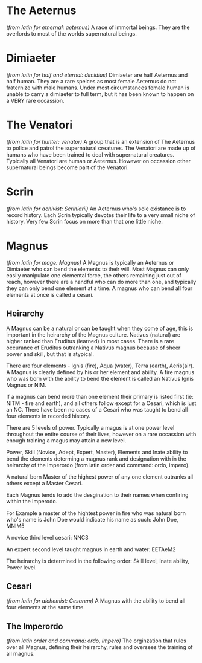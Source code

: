 # The Aeternus
_(from latin for etnernal: aeternus)_
A race of immortal beings.  They are the overlords to most of the worlds supernatural beings.

# Dimiaeter
_(from latin for half and eternal: dimidius)_
Dimiaeter are half Aeternus and half human.  They are a rare speices as most female Aeternus do not fraternize with male humans.  Under most circumstances  female human is unable to carry a dimiaeter to full term, but it has been known to happen on a VERY rare occassion.

# The Venatori 
_(from latin for hunter: venator)_
A group that is an extension of The Aeternus to police and patrol the supernatural creatures.  The Venatori are made up of humans who have been trained to deal with supernatural creatures.  Typically all Venatori are human or Aeternus.  However on occassion other supernatural beings become part of the Venatori.

# Scrin
_(from latin for achivist: Scriniarii)_
An Aeternus who's sole existance is to record history.  Each Scrin typically devotes their life to a very small niche of history.  Very few Scrin focus on more than that one little niche.

# Magnus
_(from latin for mage: Magnus)_
A Magnus is typically an Aeternus or Dimiaeter who can bend the elements to their will.  Most Magnus can only easily manipulate one elemental force, the others remaining just out of reach, however there are a handful who can do more than one, and typically they can only bend one element at a time.  A magnus who can bend all four elements at once is called a cesari.

## Heirarchy

A Magnus can be a natural or can be taught when they come of age, this is important in the heirarchy of the Magnus culture.  Nativus (natural) are higher ranked than Eruditus (learned) in most cases.  There is a rare occurance of Eruditus outranking a Nativus magnus because of sheer power and skill, but that is atypical.

There are four elements - Ignis (fire), Aqua (water), Terra (earth), Aeris(air).  A Magnus is clearly defined by his or her element and ability. A fire magnus who was born with the ability to bend the element is called an Nativus Ignis Magnus or NIM.

If a magnus can bend more than one element their primary is listed first (ie:  NITM - fire and earth), and all others follow except for a Cesari, which is just an NC.  There have been no cases of a Cesari who was taught to bend all four elements in recorded history.

There are 5 levels of power.  Typically a magus is at one power level throughout the entire course of their lives, however on a rare occassion with enough training a magus may attain a new level.  

Power, Skill (Novice, Adept, Expert, Master), Elements and Inate ability to bend the elements determing a magnus rank and designation with in the heirarchy of the Imperordo (from latin order and command: ordo, impero).

A natural born Master of the highest power of any one element outranks all others except a Master Cesari.

Each Magnus tends to add the desgination to their names when confiring within the Imperodo.  

For Example a master of the hightest power in fire who was natural born who's name is John Doe would indicate his name as such:  John Doe, MNIM5

A novice third level cesari: NNC3

An expert second level taught magnus in earth and water: EETAeM2

The heirarchy is determined in the following order:  Skill level, Inate ability, Power level.

## Cesari 
_(from latin for alchemist: Cesarem)_
A Magnus with the ability to bend all four elements at the same time.

## The Imperordo
_(from latin order and command: ordo, impero)_
The orginzation that rules over all Magnus, defining their heirarchy, rules and oversees the training of all magnus.



